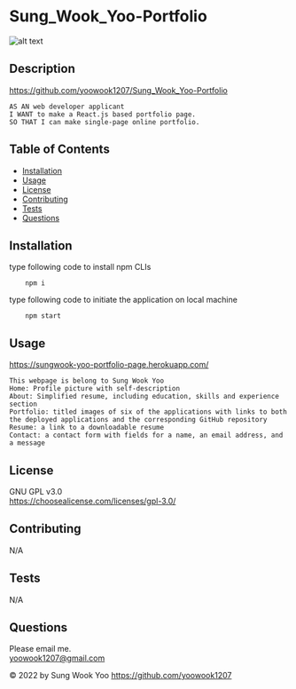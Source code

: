 # Sung_Wook_Yoo-Portfolio


  ![alt text](https://img.shields.io/static/v1?label=LICENSE&message=GNU_GPL_v3.0&color=green)

## Description
  
https://github.com/yoowook1207/Sung_Wook_Yoo-Portfolio<br />

    AS AN web developer applicant
    I WANT to make a React.js based portfolio page.
    SO THAT I can make single-page online portfolio. 


## Table of Contents
  * [Installation](#installation)
  * [Usage](#usage)
  * [License](#license)
  * [Contributing](#contributing)
  * [Tests](#tests)
  * [Questions](#questions)
  
## Installation
type following code to install npm CLIs
```    
    npm i
```
    
type following code to initiate the application on local machine<br />

```    
    npm start
```    

## Usage
https://sungwook-yoo-portfolio-page.herokuapp.com/

    This webpage is belong to Sung Wook Yoo
    Home: Profile picture with self-description
    About: Simplified resume, including education, skills and experience section
    Portfolio: titled images of six of the applications with links to both the deployed applications and the corresponding GitHub repository
    Resume: a link to a downloadable resume
    Contact: a contact form with fields for a name, an email address, and a message
  
## License
  GNU GPL v3.0
  <br />https://choosealicense.com/licenses/gpl-3.0/
  

## Contributing

  N/A

## Tests
  N/A

## Questions

  Please email me.<br />
  yoowook1207@gmail.com
  

  &copy; 2022 by Sung Wook Yoo https://github.com/yoowook1207